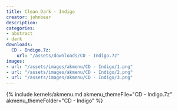 ```yaml
---
title: Clean Dark - Indigo
creator: johnbear
description: 
categories:
- abstract
- dark
downloads:
  CD - Indigo.7z:
    url: "/assets/downloads/CD - Indigo.7z"
images:
- url: "/assets/images/akmenu/CD - Indigo/1.png"
- url: "/assets/images/akmenu/CD - Indigo/2.png"
- url: "/assets/images/akmenu/CD - Indigo/3.png"
---
```


{% include kernels/akmenu.md akmenu_themeFile="CD - Indigo.7z" akmenu_themeFolder="CD - Indigo" %}
